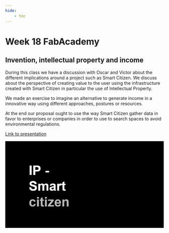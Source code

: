 ```yaml
---
hide:
    - toc
---
```


# Week 18 FabAcademy


## Invention, intellectual property and income

During this class we have a discussion with Oscar and Victor about the different implications around a project such as Smart Citizen. We discuss about the perspective of creating value to the user using the infrastructure created with Smart Citizen in particular the use of Intellectual Property.

We made an exercise to imagine an alternative to generate income in a innovative way using different approaches, postures or resources.

At the end our proposal ought to use the way Smart Citizen gather data in favor to enterprises or companies in order to use to search spaces to avoid environmental regulations.

[Link to presentation](https://docs.google.com/presentation/d/1E0fIrCtDiWVPtm7sNuhL814C_X-xlmCWKe7pEooOfdY/edit?usp=sharing)


![](../images/W18_1.jpg)
